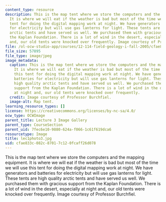 ```yaml
---
content_type: resource
description: This is the map tent where we store the computers and the mapping equipment.
  It is where we will eat if the weather is bad but most of the time we will use this
  tent for doing the digital mapping work at night. We have generators and batteries
  for electricity but will use gas lanterns for light. These tents are high quality
  arctic tents and have served us well. We purchased them with gracious support from
  the Kaplan Foundation. There is a lot of wind in the desert, especially at night
  and, our old tents were knocked over frequently. Image courtesy of Professor Burchfiel.
file: /ol-ocw-studio-app/courses/12-114-field-geology-i-fall-2005/cfae833c082c87017c120fcaff26d078_lec1photo3.jpg
file_size: 57895
file_type: image/jpeg
image_metadata:
  caption: This is the map tent where we store the computers and the mapping equipment.
    It is where we will eat if the weather is bad but most of the time we will use
    this tent for doing the digital mapping work at night. We have generators and
    batteries for electricity but will use gas lanterns for light. These tents are
    high quality arctic tents and have served us well. We purchased them with gracious
    support from the Kaplan Foundation. There is a lot of wind in the desert, especially
    at night and, our old tents were knocked over frequently.
  credit: Image courtesy of Professor Burchfiel.
  image-alt: Map tent.
learning_resource_types: []
license: https://creativecommons.org/licenses/by-nc-sa/4.0/
ocw_type: OCWImage
parent_title: Lecture 3 Image Gallery
parent_type: CourseSection
parent_uid: 7fec6e10-9880-624a-f066-1c61f619dca6
resourcetype: Image
title: lec1photo3.jpg
uid: cfae833c-082c-8701-7c12-0fcaff26d078
---
```

This is the map tent where we store the computers and the mapping equipment. It is where we will eat if the weather is bad but most of the time we will use this tent for doing the digital mapping work at night. We have generators and batteries for electricity but will use gas lanterns for light. These tents are high quality arctic tents and have served us well. We purchased them with gracious support from the Kaplan Foundation. There is a lot of wind in the desert, especially at night and, our old tents were knocked over frequently. Image courtesy of Professor Burchfiel.